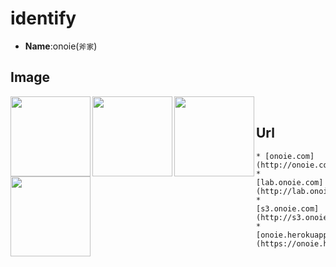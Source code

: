 # identify
 * **Name**:onoie(`斧家`)

## Image
<img src="http://rawgit.com/onoie/identify/master/onoie.gif" align="left" height="128"/>
<img src="http://rawgit.com/onoie/identify/master/peek.gif" align="left" height="128"/>
<img src="http://rawgit.com/onoie/identify/master/28139976.png" align="left" height="128"/>
<img src="http://transassist.github.io/TransAssist.gif" align="left" height="128"/><br/>

  
## Url
	* [onoie.com](http://onoie.com/)
	* [lab.onoie.com](http://lab.onoie.com/)
	* [s3.onoie.com](http://s3.onoie.com/)
	* [onoie.herokuapp.com](https://onoie.herokuapp.com/)
